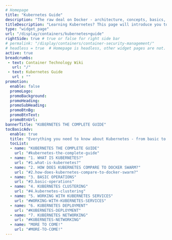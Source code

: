```yaml
---
# Homepage
title: "Kubernetes Guide"
description: "The raw deal on Docker - architecture, concepts, basics, opinions, to ninja topics like Docker Swarm and Docker Networking."
titleDescription: "Learning Kubernetes? This page will introduce you to the architecture, comparison with other container orchestrators, basic operations, clustering, Kubernetes services, deployment on-prem and on the cloud, Kubernetes networking, and more."
type: "widget_page"
url: "/display/containers/kubernetes+guide"  
rightSide: true # true or false for right side bar
# permalink: "/display/containers/container-security-management/"
# headless = true  # Homepage is headless, other widget pages are not.
active: true
breadcrumbs:
 - text: Container Technology Wiki
   url: "/"
 - text: Kubernetes Guide
   url : ""
promotion:
  enable: false
  promoLogo: 
  promoBackground: 
  promoHeading:
  promoSubHeading: 
  promoBtnBg:
  promoBtnText: 
  promoBtnUrl: 
bannerTitle: "KUBERNETES THE COMPLETE GUIDE"
tocBasicAdv:
  enable: true
  title: "Everything you need to know about Kubernetes - from basic to advanced:"
  tocList:
  - name: "KUBERNETES THE COMPLETE GUIDE"
    url: "#kubernetes-the-complete-guide"
  - name: "1. WHAT IS KUBERNETES?"
    url: "#1.what-is-kubernetes?"
  - name: "2. HOW DOES KUBERNETES COMPARE TO DOCKER SWARM?"
    url: "#2.how-does-kubernetes-compare-to-docker-swarm?"
  - name: "3. BASIC OPERATIONS"
    url: "#3.basic-operations"
  - name: "4. KUBERNETES CLUSTERING"
    url: "#4.kubernetes-clustering"
  - name: "5. WORKING WITH KUBERNETES SERVICES"
    url: "#WORKING-WITH-KUBERNETES-SERVICES"
  - name: "6. KUBERNETES DEPLOYMENT"
    url: "#KUBERNETES-DEPLOYMENT"
  - name: "7. KUBERNETES NETWORKING"
    url: "#KUBERNETES-NETWORKING"
  - name: "MORE TO COME!"
    url: "#MORE-TO-COME!"
---
```

